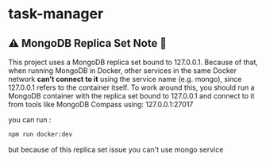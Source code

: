 # task-manager

## ⚠️ MongoDB Replica Set Note 🥲

This project uses a MongoDB replica set bound to 127.0.0.1. Because of that, when running MongoDB in Docker, other services in the same Docker network **can’t connect to it** using the service name (e.g. mongo), since 127.0.0.1 refers to the container itself.
To work around this, you should run a MongoDB container with the replica set bound to 127.0.0.1 and connect to it from tools like MongoDB Compass using: 127.0.0.1:27017

you can run :

```sh
npm run docker:dev
```

but because of this replica set issue you can't use mongo service
